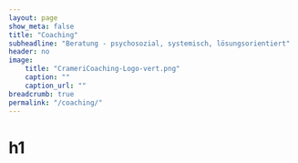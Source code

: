 ```yaml
---
layout: page
show_meta: false
title: "Coaching"
subheadline: "Beratung - psychosozial, systemisch, lösungsorientiert"
header: no
image:
    title: "CrameriCoaching-Logo-vert.png"
    caption: ""
    caption_url: ""
breadcrumb: true
permalink: "/coaching/"
---
```

# h1
